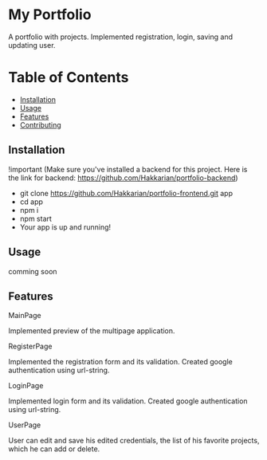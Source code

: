 # My Portfolio

A portfolio with projects. Implemented registration, login, saving and updating user. 

# Table of Contents

- [Installation](#installation)
- [Usage](#usage)
- [Features](#features)
- [Contributing](#contributing)

## Installation

!important (Make sure you've installed a backend for this project. Here is the link for backend: https://github.com/Hakkarian/portfolio-backend)

- git clone https://github.com/Hakkarian/portfolio-frontend.git app
- cd app
- npm i
- npm start
- Your app is up and running!

## Usage

comming soon

## Features

MainPage

Implemented preview of the multipage application.

RegisterPage

Implemented the registration form and its validation. Created google authentication using url-string.

LoginPage

Implemented login form and its validation. Created google authentication using url-string.

UserPage

User can edit and save his edited credentials, the list of his favorite projects, which he can add or delete.

